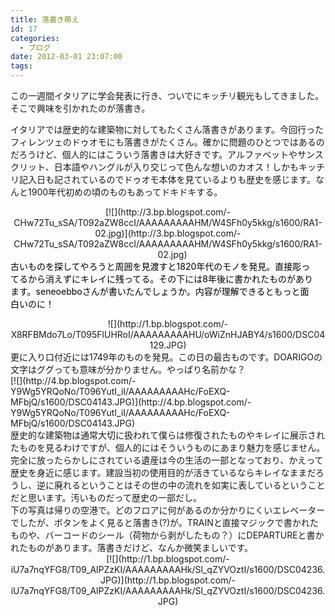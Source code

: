```yaml
---
title: 落書き萌え
id: 17
categories:
  - ブログ
date: 2012-03-01 23:07:00
tags:
---
```


この一週間イタリアに学会発表に行き、ついでにキッチリ観光もしてきました。そこで興味を引かれたのが落書き。

<span style="text-align: center;">イタリアでは歴史的な建築物に対してもたくさん落書きがあります。今回行ったフィレンツェのドゥオモにも落書きがたくさん。確かに問題のひとつではあるのだろうけど、個人的にはこういう落書きは大好きです。アルファベットやサンスクリット、日本語やハングルが入り交じって色んな想いのカオス！しかもキッチリ記入日も記されているので</span><span style="text-align: center;">ドゥオモ本体を見ているよりも歴史を感じます。なんと1900年代初めの頃のものもあってドキドキする。</span>

<div class="separator" style="clear: both; text-align: center;">[![](http://3.bp.blogspot.com/-CHw72Tu_sSA/T092aZW8ccI/AAAAAAAAAHM/W4SFh0y5kkg/s1600/RA1-02.jpg)](http://3.bp.blogspot.com/-CHw72Tu_sSA/T092aZW8ccI/AAAAAAAAAHM/W4SFh0y5kkg/s1600/RA1-02.jpg)<span style="clear: left; color: black; float: left; margin-bottom: 1em; margin-right: 1em;">
</span><span style="clear: left; color: black; float: left; margin-bottom: 1em; margin-right: 1em; text-align: left;">古いものを探してやろうと周囲を見渡すと1820年代のモノを発見。直接彫ってるから消えずにキレイに残ってる。その下には8年後に書かれたものがあります。seneoebboさんが書いたんでしょうか。内容が理解できるともっと面白いのに！</span></div>
<div class="separator" style="clear: both; text-align: center;">![](http://1.bp.blogspot.com/-X8RFBMdo7Lo/T095FlUHRoI/AAAAAAAAAHU/oWiZnHJABY4/s1600/DSC04129.JPG)</div><div class="separator" style="clear: both; text-align: center;">
</div><div class="separator" style="clear: both; text-align: left;">
</div><div class="separator" style="clear: both; text-align: center;"></div><div style="text-align: left;">更に入り口付近には1749年のものを発見。この日の最古ものです。DOARIGOの文字はググっても意味が分かりません。やっぱり名前かな？</div><div style="text-align: left;">
</div><div style="text-align: left;">[![](http://4.bp.blogspot.com/-Y9Wg5YRQoNo/T096YutI_iI/AAAAAAAAAHc/FoEXQ-MFbjQ/s1600/DSC04143.JPG)](http://4.bp.blogspot.com/-Y9Wg5YRQoNo/T096YutI_iI/AAAAAAAAAHc/FoEXQ-MFbjQ/s1600/DSC04143.JPG)</div><div class="separator" style="clear: both; text-align: center;">
</div><div class="separator" style="clear: both; text-align: center;"><span style="text-align: left;">
</span></div><div class="separator" style="clear: both; text-align: left;">歴史的な建築物は通常大切に扱われて僕らは修復されたものやキレイに展示されたものを見るわけですが、個人的にはそういうものにあまり魅力を感じません。完全に放ったらかしにされている遺産は今の生活の一部となっており、かえって歴史を身近に感じます。建設当初の使用目的が活きているならキレイなままだろうし、逆に廃れるということはその世の中の流れを如実に表しているということだと思います。汚いものだって歴史の一部だし。</div><div class="separator" style="clear: both; text-align: left;">
</div><div class="separator" style="clear: both; text-align: left;">
</div><div class="separator" style="clear: both; text-align: left;">下の写真は帰りの空港で。どのフロアに何があるのか分かりにくいエレベーターでしたが、ボタンをよく見ると落書き(?)が。TRAINと直接マジックで書かれたものや、バーコードのシール（荷物から剥がしたもの？）にDEPARTUREと書かれたものがあります。落書きだけど、なんか微笑ましいです。</div><div class="separator" style="clear: both; text-align: left;">
</div><div class="separator" style="clear: both; text-align: center;">[![](http://1.bp.blogspot.com/-iU7a7nqYFG8/T09_AlPZzKI/AAAAAAAAAHk/Sl_qZYVOztI/s1600/DSC04236.JPG)](http://1.bp.blogspot.com/-iU7a7nqYFG8/T09_AlPZzKI/AAAAAAAAAHk/Sl_qZYVOztI/s1600/DSC04236.JPG)</div><div class="separator" style="clear: both; text-align: left;">
</div>